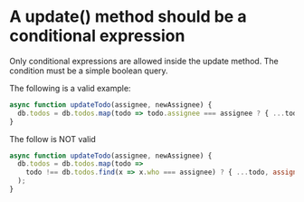 A update() method should be a conditional expression
====================================================
Only conditional expressions are allowed inside the update method. The condition must be a simple boolean query.

The following is a valid example:
```javascript
async function updateTodo(assignee, newAssignee) {
  db.todos = db.todos.map(todo => todo.assignee === assignee ? { ...todo, assignee: newAssignee } : todo);
}
```

The follow is NOT valid
```javascript
async function updateTodo(assignee, newAssignee) {
  db.todos = db.todos.map(todo =>
    todo !== db.todos.find(x => x.who === assignee) ? { ...todo, assignee: newAssignee } : todo
  );
}
```
